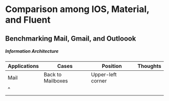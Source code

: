 # Comparison among IOS, Material, and Fluent

## Benchmarking Mail, Gmail, and Outloook

##### Information Architecture

| Applications | Cases | Position | Thoughts
| --- | --- | --- | ---
| Mail | Back to Mailboxes | Upper-left corner |
| ^ |   |   |
|   |   |   |
